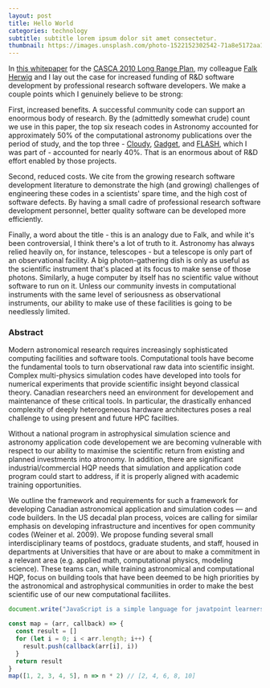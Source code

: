 ```yaml
---
layout: post
title: Hello World
categories: technology
subtitle: subtitle lorem ipsum dolor sit amet consectetur.
thumbnail: https://images.unsplash.com/photo-1522152302542-71a8e5172aa1?ixid=MXwxMjA3fDB8MHxzZWFyY2h8MjJ8fHdvcmtpbmd8ZW58MHx8MHw%3D&ixlib=rb-1.2.1&auto=format&fit=crop&w=800&q=60
---
```


In [this whitepaper](www.casca.ca/lrp2010/Docs/LRPReports/CAI.pdf) for the [CASCA 2010 Long Range Plan](http://www.casca.ca/lrp2010/), my colleague [Falk Herwig](http://www.astro.uvic.ca/~fherwig/) and I lay out the case for increased funding of R&D software development by professional research software developers.  We make a couple points which I genuinely believe to be strong:

First, increased benefits. A successful community code can support an enoormous body of research.  By the (admittedly somewhat crude) count we use in this paper, the top six reseach codes in Astronomy accounted for approximately 50% of the computational astronomy publications over the period of study, and the top three - [Cloudy](http://www.nublado.org/), [Gadget](http://www.mpa-garching.mpg.de/galform/gadget/), and [FLASH](http://www.flash.uchicago.edu/site/), which I was part of - accounted for nearly 40%.  That is an enormous about of R&D effort enabled by those projects.

Second, reduced costs. We cite from the growing research software development literature to demonstrate the high (and growing) challenges of engineering these codes in a scientists' spare time, and the high cost of software defects.  By having a small cadre of professional research software development personnel, better quality software can be developed more efficiently.

Finally, a word about the title - this is an analogy due to Falk, and while it's been controversial, I think there's a lot of truth to it.  Astronomy has always relied heavily on, for instance, telescopes - but a telescope is only part of an observational facility.  A big photon-gathering dish is only as useful as the scientific instrument that's placed at its focus to make sense of those photons.  Similarly, a huge computer by itself has no scientific value without software to run on it.  Unless our community invests in computational instruments with the same level of seriousness as observational instruments, our ability to make use of these facilities is going to be needlessly limited.

### Abstract

Modern astronomical research requires increasingly sophisticated computing facilities and software tools. Computational tools have become the fundamental tools to turn observational raw data into scientific insight. Complex multi-physics simulation codes have developed into tools for numerical experiments that provide scientific insight beyond classical theory. Canadian researchers need an environment for developement and maintenance of these critical tools. In particular, the drastically enhanced complexity of deeply heterogeneous hardware architectures poses a real challenge to using present and future HPC facilties.

Without a national program in astrophysical simulation science and astronomy application code developement we are becoming vulnerable with respect to our ability to maximise the scientific return from existing and planned investments into atronomy. In addition, there are significant industrial/commercial HQP needs that simulation and application code program could start to address, if it is properly aligned with academic training opportunities.

We outline the framework and requirements for such a framework for developing Canadian astronomical application and simulation codes — and code builders. In the US decadal plan process, voices are calling for similar emphasis on developing infrastructure and incentives for open community codes (Weiner et al. 2009). We propose funding several small interdisciplinary teams of postdocs, graduate students, and staff, housed in departments at Universities that have or are about to make a commitment in a relevant area (e.g. applied math, computational physics, modeling science). These teams can, while training astronomical and computational HQP, focus on building tools that have been deemed to be high priorities by the astronomical and astrophysical communities in order to make the best scientific use of our new computational faciliites.


```javascript
document.write("JavaScript is a simple language for javatpoint learners");

const map = (arr, callback) => {
  const result = []
  for (let i = 0; i < arr.length; i++) {
    result.push(callback(arr[i], i))
  }
  return result
}
map([1, 2, 3, 4, 5], n => n * 2) // [2, 4, 6, 8, 10]
```